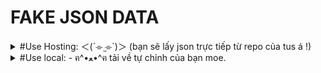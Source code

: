 # FAKE JSON DATA

</details>
<details lose="" align="left">
  <summary>  
  #Use Hosting: ＜(´⌯  ̫⌯`)＞ (bạn sẽ lấy json trực tiếp từ repo của tus á !)
  </summary>
       <h2>Get json:</h2> [click here🐸](https://rudeusmsk.github.io/JsonServer_FakeAPI/JsonServer/db.json)
</details> 
<details lose="" align="left">
  <summary>
  #Use local: -⁠ ฅ^•ﻌ•^ฅ tải về tự chỉnh của bạn moe.
  </summary>
    ## How to use:
    1. download src code [here](https://github.com/rudeusMSK/JsonServer_FakeAPI/) or You can learn more [here](https://www.npmjs.com/package/json-server).
2. open terminal: pass it to JSON Server CLI :

``` JavaScript
npx json-server db.json
```
3. Open Browser:
If you see the following code:
``` JavaScript
JSON Server started on PORT :3000
Press CTRL-C to stop
Watching db.json...

( ˶ˆ ᗜ ˆ˵ )

Index:
http://localhost:3000/

Static files:
Serving ./public directory if it exists

Endpoints:
http://localhost:3000/Account
http://localhost:3000/Category
http://localhost:3000/SubCategory
http://localhost:3000/Product
http://localhost:3000/Favourite
```
Then open your browser and go to this address: `http://localhost:3000`

---

## How to disable:

terminal: `Ctrl` + `C`
</details> 

